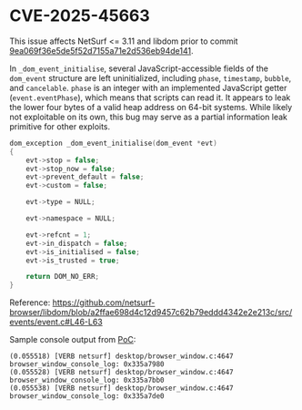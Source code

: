 # CVE-2025-45663

This issue affects NetSurf <= 3.11 and libdom prior to commit [9ea069f36e5de5f52d7155a71e2d536eb94de141](https://github.com/netsurf-browser/libdom/commit/9ea069f36e5de5f52d7155a71e2d536eb94de141).

In `_dom_event_initialise`, several JavaScript-accessible fields of the `dom_event` structure are left uninitialized, including `phase`, `timestamp`, `bubble`, and `cancelable`. `phase` is an integer with an implemented JavaScript getter (`event.eventPhase`), which means that scripts can read it. It appears to leak the lower four bytes of a valid heap address on 64-bit systems. While likely not exploitable on its own, this bug may serve as a partial information leak primitive for other exploits.

```c
dom_exception _dom_event_initialise(dom_event *evt)
{
	evt->stop = false;
	evt->stop_now = false;
	evt->prevent_default = false;
	evt->custom = false;

	evt->type = NULL;

	evt->namespace = NULL;

	evt->refcnt = 1;
	evt->in_dispatch = false;
	evt->is_initialised = false;
	evt->is_trusted = true;

	return DOM_NO_ERR;
}
```

Reference: https://github.com/netsurf-browser/libdom/blob/a2ffae698d4c12d9457c62b79eddd4342e2e213c/src/events/event.c#L46-L63

Sample console output from [PoC](poc.html):

```
(0.055518) [VERB netsurf] desktop/browser_window.c:4647 browser_window_console_log: 0x335a7980
(0.055528) [VERB netsurf] desktop/browser_window.c:4647 browser_window_console_log: 0x335a7bb0
(0.055538) [VERB netsurf] desktop/browser_window.c:4647 browser_window_console_log: 0x335a7de0
```